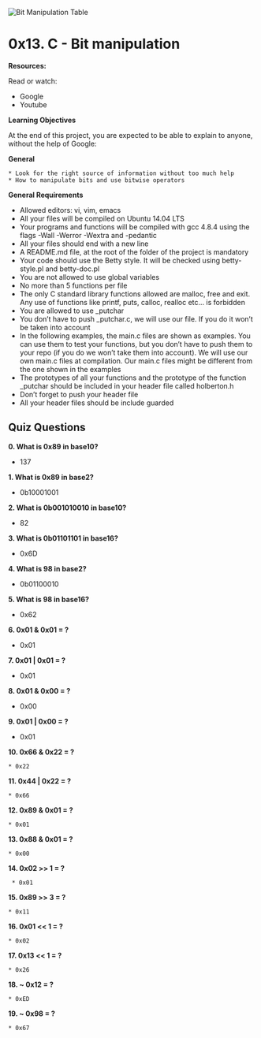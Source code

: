 ![Bit Manipulation Table](https://s3.amazonaws.com/intranet-projects-files/holbertonschool-low_level_programming/232/bitwise.PNG)

# **0x13. C - Bit manipulation**

**Resources:**


Read or watch:

* Google
* Youtube

**Learning Objectives**


At the end of this project, you are expected to be able to explain to anyone, without the help of Google:

**General**

	* Look for the right source of information without too much help
	* How to manipulate bits and use bitwise operators


**General Requirements**


  * Allowed editors: vi, vim, emacs
  * All your files will be compiled on Ubuntu 14.04 LTS
  * Your programs and functions will be compiled with gcc 4.8.4 using the flags -Wall -Werror -Wextra and -pedantic
  * All your files should end with a new line
  * A README.md file, at the root of the folder of the project is mandatory
  * Your code should use the Betty style. It will be checked using betty-style.pl and betty-doc.pl
  * You are not allowed to use global variables
  * No more than 5 functions per file
  * The only C standard library functions allowed are malloc, free and exit. Any use of functions like printf, puts, calloc, realloc etc… is forbidden
  * You are allowed to use _putchar
  * You don’t have to push _putchar.c, we will use our file. If you do it won’t be taken into account
  * In the following examples, the main.c files are shown as examples. You can use them to test your functions, but you don’t have to push them to your repo (if you do we won’t take them into account). We will use our own main.c files at 
compilation. Our main.c files might be different from the one shown in the examples
  * The prototypes of all your functions and the prototype of the function _putchar should be included in your header file called holberton.h
  * Don’t forget to push your header file
  * All your header files should be include guarded


**Quiz Questions**
-------------------------------------------------------------------------------------------------------------------------------------------------------------


**0. What is 0x89 in base10?**
   
   * 137

**1. What is 0x89 in base2?**
   
   * 0b10001001

**2. What is 0b001010010 in base10?**
   
   * 82

**3. What is 0b01101101 in base16?**
   
   * 0x6D

**4. What is 98 in base2?**
   
   * 0b01100010

**5. What is 98 in base16?**
   
   * 0x62

**6. 0x01 & 0x01 = ?**
   
   * 0x01

**7. 0x01 | 0x01 = ?**
   
   * 0x01

**8. 0x01 & 0x00 = ?**
   
   * 0x00

**9. 0x01 | 0x00 = ?**
   
   * 0x01

**10. 0x66 & 0x22 = ?**
   
    * 0x22

**11. 0x44 | 0x22 = ?**
   
    * 0x66

**12. 0x89 & 0x01 = ?**
   
    * 0x01

**13. 0x88 & 0x01 = ?**
   
    * 0x00

**14. 0x02 >> 1 = ?**
    
     * 0x01

**15. 0x89 >> 3 = ?**
    
    * 0x11

**16. 0x01 << 1 = ?**
    
    * 0x02

**17. 0x13 << 1 = ?**
    
    * 0x26

**18. ~ 0x12 = ?**
    
    * 0xED

**19. ~ 0x98 = ?**
    
    * 0x67
